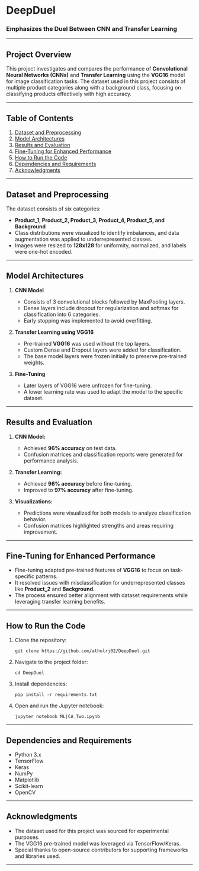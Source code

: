 # **DeepDuel**

### **Emphasizes the Duel Between CNN and Transfer Learning**

---

## **Project Overview**

This project investigates and compares the performance of **Convolutional Neural Networks (CNNs)** and **Transfer Learning** using the **VGG16** model for image classification tasks. The dataset used in this project consists of multiple product categories along with a background class, focusing on classifying products effectively with high accuracy.

---

## **Table of Contents**
1. [Dataset and Preprocessing](#dataset-and-preprocessing)  
2. [Model Architectures](#model-architectures)  
3. [Results and Evaluation](#results-and-evaluation)  
4. [Fine-Tuning for Enhanced Performance](#fine-tuning-for-enhanced-performance)  
5. [How to Run the Code](#how-to-run-the-code)  
6. [Dependencies and Requirements](#dependencies-and-requirements)  
7. [Acknowledgments](#acknowledgments)  

---

## **Dataset and Preprocessing**

The dataset consists of six categories:
- **Product_1, Product_2, Product_3, Product_4, Product_5, and Background**  
- Class distributions were visualized to identify imbalances, and data augmentation was applied to underrepresented classes.  
- Images were resized to **128x128** for uniformity, normalized, and labels were one-hot encoded.

---

## **Model Architectures**

1. **CNN Model**  
   - Consists of 3 convolutional blocks followed by MaxPooling layers.  
   - Dense layers include dropout for regularization and softmax for classification into 6 categories.  
   - Early stopping was implemented to avoid overfitting.  

2. **Transfer Learning using VGG16**  
   - Pre-trained **VGG16** was used without the top layers.  
   - Custom Dense and Dropout layers were added for classification.  
   - The base model layers were frozen initially to preserve pre-trained weights.  

3. **Fine-Tuning**  
   - Later layers of VGG16 were unfrozen for fine-tuning.  
   - A lower learning rate was used to adapt the model to the specific dataset.

---

## **Results and Evaluation**

1. **CNN Model:**
   - Achieved **96% accuracy** on test data.  
   - Confusion matrices and classification reports were generated for performance analysis.  

2. **Transfer Learning:**
   - Achieved **96% accuracy** before fine-tuning.  
   - Improved to **97% accuracy** after fine-tuning.  

3. **Visualizations:**
   - Predictions were visualized for both models to analyze classification behavior.  
   - Confusion matrices highlighted strengths and areas requiring improvement.  

---

## **Fine-Tuning for Enhanced Performance**

- Fine-tuning adapted pre-trained features of **VGG16** to focus on task-specific patterns.  
- It resolved issues with misclassification for underrepresented classes like **Product_2** and **Background**.  
- The process ensured better alignment with dataset requirements while leveraging transfer learning benefits.  

---

## **How to Run the Code**

1. Clone the repository:
   ```
   git clone https://github.com/athulrj02/DeepDuel.git
   ```
2. Navigate to the project folder:
   ```
   cd DeepDuel
   ```
3. Install dependencies:
   ```
   pip install -r requirements.txt
   ```
4. Open and run the Jupyter notebook:
   ```
   jupyter notebook ML|CA_Two.ipynb
   ```

---

## **Dependencies and Requirements**

- Python 3.x  
- TensorFlow  
- Keras  
- NumPy  
- Matplotlib  
- Scikit-learn  
- OpenCV  

---

## **Acknowledgments**

- The dataset used for this project was sourced for experimental purposes.  
- The VGG16 pre-trained model was leveraged via TensorFlow/Keras.  
- Special thanks to open-source contributors for supporting frameworks and libraries used.  

---
